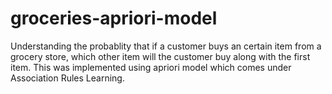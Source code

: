 # groceries-apriori-model
Understanding the probablity that if a customer buys an certain item from a grocery store, which other item will the customer buy along with the first item. This was implemented using apriori model which comes under Association Rules Learning.
